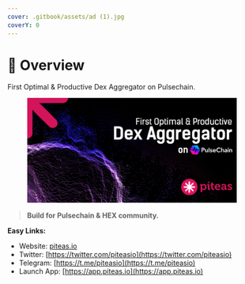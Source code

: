 ```yaml
---
cover: .gitbook/assets/ad (1).jpg
coverY: 0
---
```


# 💠 Overview

First Optimal & Productive Dex Aggregator on Pulsechain.

<figure><img src=".gitbook/assets/1280-640-landing (1).jpg" alt=""><figcaption></figcaption></figure>

> **Build for Pulsechain & HEX community.**

**Easy Links:**

* Website: [piteas.io](https://piteas.io/)
* Twitter: [https://twitter.com/piteasio](https://twitter.com/piteasio)
* Telegram: [https://t.me/piteasio](https://t.me/piteasio)
* Launch App: [https://app.piteas.io](https://app.piteas.io)
